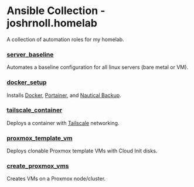 # Ansible Collection - joshrnoll.homelab

A collection of automation roles for my homelab.

### [server_baseline](/roles/server_baseline/README.md)

Automates a baseline configuration for all linux servers (bare metal or VM).

### [docker_setup](/roles/docker_setup/README.md)

Installs [Docker](https://www.docker.com/), [Portainer](https://www.portainer.io/), and [Nautical Backup](https://minituff.github.io/nautical-backup/).

### [tailscale_container](/roles/tailscale_container/README.md)

Deploys a container with [Tailscale](https://tailscale.com) networking.

### [proxmox_template_vm](/roles/proxmox_template_vm/README.md)

Deploys clonable Proxmox template VMs with Cloud Init disks.

### [create_proxmox_vms](/roles/create_proxmox_vms/README.md)

Creates VMs on a Proxmox node/cluster.
